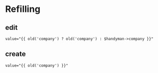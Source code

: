 # Refilling
## edit
````
value="{{ old('company') ? old('company') : $handyman->company }}"
````
## create
````
value="{{ old('company') }}"
````
